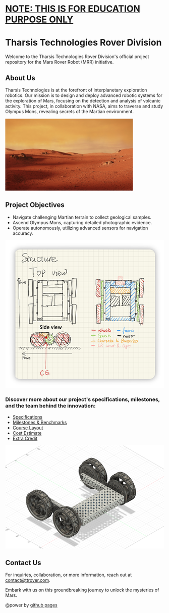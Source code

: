 # [NOTE: THIS IS FOR EDUCATION PURPOSE ONLY](https://manual.eg.poly.edu/index.php/Mars_Rover_Robot_(MRR)) 

# Tharsis Technologies Rover Division

Welcome to the Tharsis Technologies Rover Division's official project repository for the Mars Rover Robot (MRR) initiative. 

## About Us
Tharsis Technologies is at the forefront of interplanetary exploration robotics. Our mission is to design and deploy advanced robotic systems for the exploration of Mars, focusing on the detection and analysis of volcanic activity. This project, in collaboration with NASA, aims to traverse and study Olympus Mons, revealing secrets of the Martian environment.

![Mars Picture](image/Mars-Picture.png)

## Project Objectives
- Navigate challenging Martian terrain to collect geological samples.
- Ascend Olympus Mons, capturing detailed photographic evidence.
- Operate autonomously, utilizing advanced sensors for navigation accuracy.

![Structure](image/Structure.png)

### Discover more about our project's specifications, milestones, and the team behind the innovation: 
- [Specifications](SPECIFICATIONS.md)
- [Milestones & Benchmarks](MILESTONES_BENCHMARKS.md)
- [Course Layout](COURSE_LAYOUT.md)
- [Cost Estimate](COST_ESTIMATE.md)
- [Extra Credit](EXTRA_CREDIT.md)

![CAD view](image/CAD.png)

## Contact Us
For inquiries, collaboration, or more information, reach out at [contact@ttrover.com](mailto:contact@ttrover.com).

Embark with us on this groundbreaking journey to unlock the mysteries of Mars.

@power by [github pages](https://github.com/ttrover/ttrover.github.io)

